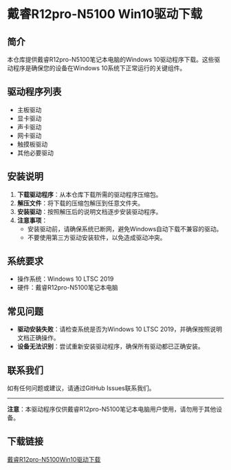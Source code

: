 # 戴睿R12pro-N5100 Win10驱动下载

## 简介
本仓库提供戴睿R12pro-N5100笔记本电脑的Windows 10驱动程序下载。这些驱动程序是确保您的设备在Windows 10系统下正常运行的关键组件。

## 驱动程序列表
- 主板驱动
- 显卡驱动
- 声卡驱动
- 网卡驱动
- 触摸板驱动
- 其他必要驱动

## 安装说明
1. **下载驱动程序**：从本仓库下载所需的驱动程序压缩包。
2. **解压文件**：将下载的压缩包解压到任意文件夹。
3. **安装驱动**：按照解压后的说明文档逐步安装驱动程序。
4. **注意事项**：
   - 安装驱动前，请确保系统已断网，避免Windows自动下载不兼容的驱动。
   - 不要使用第三方驱动安装软件，以免造成驱动冲突。

## 系统要求
- 操作系统：Windows 10 LTSC 2019
- 硬件：戴睿R12pro-N5100笔记本电脑

## 常见问题
- **驱动安装失败**：请检查系统是否为Windows 10 LTSC 2019，并确保按照说明文档正确操作。
- **设备无法识别**：尝试重新安装驱动程序，确保所有驱动都已正确安装。

## 联系我们
如有任何问题或建议，请通过GitHub Issues联系我们。

---

**注意**：本驱动程序仅供戴睿R12pro-N5100笔记本电脑用户使用，请勿用于其他设备。

## 下载链接

[戴睿R12pro-N5100Win10驱动下载](https://pan.quark.cn/s/59ac2a785d04)